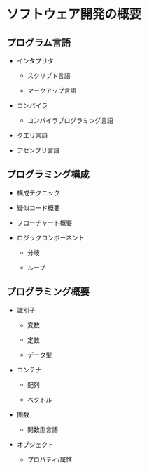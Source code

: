 # ソフトウェア開発の概要

## プログラム言語

- インタプリタ

  - スクリプト言語

  - マークアップ言語

- コンパイラ

  - コンパイラプログラミング言語

- クエリ言語

- アセンブリ言語

## プログラミング構成

- 構成テクニック

- 疑似コード概要

- フローチャート概要

- ロジックコンポーネント

  - 分岐

  - ループ

## プログラミング概要

- 識別子

  - 変数

  - 定数

  - データ型

- コンテナ

  - 配列

  - ベクトル

- 関数

  - 関数型言語

- オブジェクト

  - プロパティ/属性